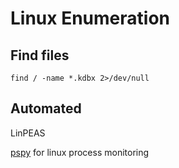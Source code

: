 # Linux Enumeration



## Find files
```
find / -name *.kdbx 2>/dev/null
```



















## Automated

LinPEAS

[pspy](https://github.com/DominicBreuker/pspy) for linux process monitoring
